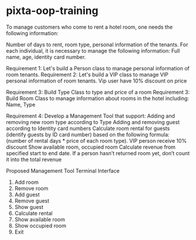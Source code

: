 # pixta-oop-training
To manage customers who come to rent a hotel room, one needs the following information: 

Number of days to rent, room type, personal information of the tenants.
For each individual, it is necessary to manage the following information: Full name, age, identity card number.

Requirement 1: Let's build a Person class to manage personal information of room tenants.
Requirement 2: Let's build a VIP class to manage VIP personal information of room tenants. Vip user have 10% discount on price

Requirement 3: Build Type Class to type and price of a room
Requirement 3: Build Room Class to manage information about rooms in the hotel including: Name, Type	


Requirement 4: Develop a Management Tool that support:
Adding and removing new room type according to Type
Adding and removing guest according to Identity card numbers
Calculate room rental for guests (identify guests by ID card number) based on the following formula: (number of rental days * price of each room type). VIP person receive 10% discount
Show available room, occupied room
Calculate revenue from specified start to end date. If a person hasn’t returned room yet, don’t count it into the total revenue

Proposed Management Tool Terminal Interface
1. Add room
2. Remove room
3. Add guest
4. Remove guest
5. Show guest
6. Calculate rental
7. Show available room
8. Show occupied room
9. Exit

